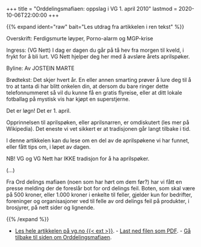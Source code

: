 +++
title = "Orddelingsmafiaen: oppslag i VG 1. april 2010"
lastmod = 2020-10-06T22:00:00
+++

<!-- markdownlint-disable MD034 -->

{{% expand ident="raw" bait="Les utdrag fra artikkelen i ren tekst"
%}}

Overskrift: Ferdigsmurte løyper, Porno-alarm og MGP-krise

Ingress: (VG Nett) I dag er dagen du går på tå hev fra morgen til kveld, i frykt for å bli lurt. VG
Nett hjelper deg her med å avsløre årets aprilspøker.

Byline: Av JOSTEIN MARTE

Brødtekst: Det skjer hvert år. En eller annen smarting prøver å lure deg til å tro at tanta di har
blitt onkelen din, at dersom du bare ringer dette telefonnummeret så vil du kunne få en gratis
flyreise, eller at ditt lokale fotballag på mystisk vis har kjøpt en superstjerne.

Det er løgn! Det er 1. april.

Opprinnelsen til aprilspøken, eller aprilsnarren, er omdiskutert (les mer på Wikipedia). Det eneste
vi vet sikkert er at tradisjonen går langt tilbake i tid.

I denne artikkelen kan du lese om en del av de aprilspøkene vi har funnet, eller fått tips om, i
løpet av dagen.

NB! VG og VG Nett har IKKE tradisjon for å ha aprilspøker.

(…)

Fra Ord delings mafiaen (noen som har hørt om dem før?) har vi fått en presse melding der de
foreslår bot for ord delings feil. Boten, som skal være på 500 kroner, eller 1.000 kroner i enkelte
til feller, gjelder kun for bedrifter, foreninger og organisasjoner ved til felle av ord delings
feil på produkter, i brosjyrer, på nett sider og lignende.

{{% /expand %}}

- [Les hele artikkelen på vg.no {{< ext >}}][vg]. - [Last ned filen som PDF](vg.pdf). - [Gå tilbake
til siden om Orddelingsmafiaen](../orddelingsmafiaen).

[vg]: https://www.vg.no/nyheter/innenriks/i/6LvxL/ferdigsmurte-loeyper-porno-alarm-og-mgp-krise
